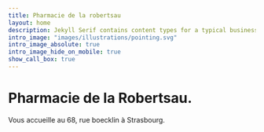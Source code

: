 ```yaml
---
title: Pharmacie de la robertsau
layout: home
description: Jekyll Serif contains content types for a typical business website. The theme is fully responsive, blazing fast and artfully illustrated.
intro_image: "images/illustrations/pointing.svg"
intro_image_absolute: true
intro_image_hide_on_mobile: true
show_call_box: true
---
```


# Pharmacie de la Robertsau.

Vous accueille au 68, rue boecklin à Strasbourg.
